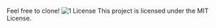 Feel free to clone!
![1](https://github.com/FarAwayFromLife/BubbleTeaShop/assets/124482863/f56ca224-9ce2-4227-9303-e8579ff8175e)
License
This project is licensed under the MIT License.

